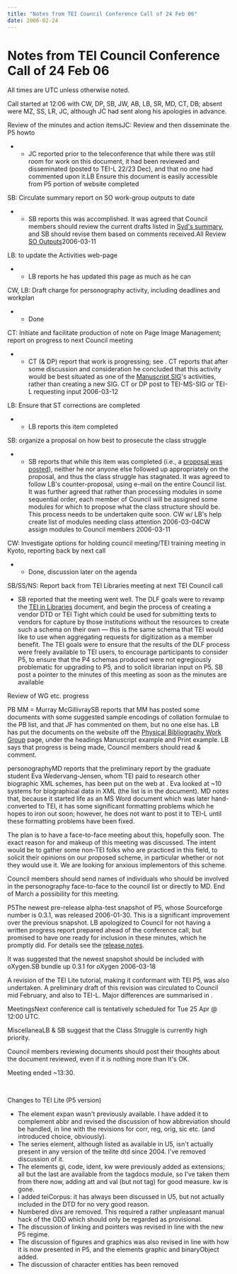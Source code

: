 ```yaml
---
title: "Notes from TEI Council Conference Call of 24 Feb 06"
date: 2006-02-24
---
```

# Notes from TEI Council Conference Call of 24 Feb 06




 
 All times are UTC unless otherwise noted.
 
 Call started at 12:06 with CW, DP, SB, JW, AB, LB, SR, MD,
 CT, DB; absent were MZ, SS, LR, JC, although JC had sent
 along his apologies in advance.
 
 
Review of the minutes and action itemsJC: Review and then disseminate the P5 howto
* + JC reported prior to the teleconference that while
	 there was still room for work on this document, it had
	 been reviewed and disseminated (posted to TEI\-L 22/23 Dec), and that no one had
	 commented upon it.LB
	 Ensure this document is easily accessible from P5
	 portion of website
	 completed


SB: Circulate summary report on SO work\-group outputs to date
* + SB reports this was accomplished. It was
	 agreed that Council members should review the current drafts
	 listed in [Syd's
	 summary](http://www3.iath.virginia.edu/pipermail/tei-council/2005/001163.html), and SB should revise them based on
	 comments received.All
	 Review [SO
	 Outputs](http://www3.iath.virginia.edu/pipermail/tei-council/2005/001163.html)2006\-03\-11


LB: to update the Activities web\-page
* + LB reports he has updated this page as much as he can


CW, LB: Draft charge for personography activity, including deadlines and workplan
* + Done


CT: Initiate and facilitate production of note on
 Page Image Management; report on progress to next Council
 meeting
* + CT (\& DP) report that work is progressing; see
	 . CT reports that after
	 some discussion and consideration he concluded that this
	 activity would be best situated as one of the [Manuscript
	 SIG](/Activities/SIG/Manuscript/index.xml?style=printable)'s activities, rather than creating a new SIG.
	 CT or DP
	 post to TEI\-MS\-SIG or TEI\-L requesting input
	 2006\-03\-12


LB: Ensure that ST corrections are completed
* + LB reports this item completed


SB: organize a proposal on how best to prosecute the class struggle
* + SB reports that while this item was completed (i.e., a
	 [proposal
	 was posted](http://www3.iath.virginia.edu/pipermail/tei-council/2005/001164.html)), neither he nor anyone else followed
	 up appropriately on the proposal, and thus the class
	 struggle has stagnated. It was agreed to follow LB's
	 counter\-proposal, using e\-mail on the entire Council list.
	 It was further agreed that rather than processing modules in
	 some sequential order, each member of Council will be
	 assigned some modules for which to propose what the class
	 structure should be. This process needs to be undertaken
	 quite soon.
	 CW w/ LB's help
	 create list of modules needing
	 class attention
	 2006\-03\-04CW
	 assign modules to Council members
	 2006\-03\-11


CW: Investigate options for holding council
 meeting/TEI training meeting in Kyoto, reporting back by
 next call
* + Done, discussion later on the agenda


SB/SS/NS: Report back from TEI Libraries meeting at
 next TEI Council call
* SB reported that the meeting went well. The DLF goals
 were to revamp the [TEI in
 Libraries](http://www.diglib.org/standards/tei.htm) document, and begin the process of
 creating a vendor DTD or
 TEI Tight which could be used for
 submitting texts to vendors for capture by those
 institutions without the resources to create such a schema
 on their own — this is the same schema that TEI
 would like to use when aggregating requests for
 digitization as a member benefit. The TEI goals were to
 ensure that the results of the DLF process were freely
 available to TEI users, to encourage participants to
 consider P5, to ensure that the P4 schemas produced were
 not egregiously problematic for upgrading to P5, and to
 solicit librarian input on P5\.
 SB
 post a pointer to the minutes of this meeting
 as soon as the minutes are available



Review of WG etc. progress
 
 PB
 MM \= Murray McGillivraySB reports that MM has posted some documents with some
 suggested sample encodings of collation formulae to the PB
 list, and that JF has commented on them, but no one else
 has. LB has put the documents on the website off the [Physical
 Bibliography Work Group](/Vault/Workgroups/PB/) page, under the headings
 Manuscript example and Print example. LB
 says that progress is being made, Council members should
 read \& comment.
 
 
personographyMD reports that the preliminary report by the graduate
 student Eva Wedervang\-Jensen, whom TEI paid to research
 other biographic XML schemes, has been put on the web at
 .
 Eva looked at \~10 systems for biographical data in XML
 (the list is in the document). MD notes that, because it
 started life as an MS Word document which was later
 hand\-converted to TEI, it has some significant formatting
 problems which he hopes to iron out soon; however, he does
 not want to post it to TEI\-L until these formatting
 problems have been fixed.
 
 The plan is to have a face\-to\-face meeting about this,
 hopefully soon. The exact reason for and makeup of this
 meeting was discussed. The intent would be to gather some
 non\-TEI folks who are practiced in this field, to solicit
 their opinions on our proposed scheme, in particular
 whether or not they would use it. We are looking for
 anxious implementors of this scheme.
 
 Council members should send names of individuals who
 should be involved in the personography face\-to\-face to
 the council list or directly to MD. End of March a
 possibility for this meeting. 


P5The newest pre\-release alpha\-test snapshot of P5, whose
 Sourceforge number is 0\.3\.1, was released 2006\-01\-30\.
 This is a significant improvement over the previous
 snapshot. LB apologized to Council for not having a written
 progress report prepared ahead of the conference call, but
 promised to have one ready for inclusion in these minutes,
 which he promptly did. For details see the [release notes](/release/doc/tei-p5-doc/readme-0.3.1.html).
 
 It was suggested that the newest snapshot should be
 included with oXygen.SB
 bundle up 0\.3\.1 for oXygen
 2006\-03\-18
 
 A revision of the TEI Lite tutorial, making it conformant
 with TEI P5, was also undertaken. A preliminary draft of
 this revision was circulated to Council mid February, and
 also to TEI\-L. Major differences are summarised in .
 
 
MeetingsNext conference call is tentatively scheduled for Tue 25 Apr @ 12:00 UTC.
 
 
MiscellaneaLB \& SB suggest that the Class
 Struggle is currently high priority.
 
 Council members reviewing documents should post their
 thoughts about the document reviewed, even if it is
 nothing more than It's OK.
 
 

 
 Meeting ended \~13:30\.
 
 
  
 
 Changes to TEI Lite (P5 version)
 
 * The element expan wasn't previously
 available. I have added it to complement abbr and
 revised the discussion of how abbreviation should be
 handled, in line with the revisions for corr,
 reg, orig, sic etc. (and
 introduced choice, obviously).
* The series element, although listed as
 available in U5, isn't actually present in any version of
 the teilite dtd since 2004\. I've removed discussion of
 it.
* The elements gi, code,
 ident, kw were previously added as
 extensions; all but the last are available from the
 tagdocs module, so I've taken them from there now, adding
 att and val (but not tag) for
 good measure. kw is gone.
* I added teiCorpus: it has always been
 discussed in U5, but not actually included in the DTD for
 no very good reason.
* Numbered divs are removed. This required a rather
 unpleasant manual hack of the ODD which should only be
 regarded as provisional.
* The discussion of linking and pointers was revised in
 line with the new P5 regime.
* The discussion of figures and graphics was also
 revised in line with how it is now presented in P5, and
 the elements graphic and binaryObject
 added.
* The discussion of character entities has been
 removed




